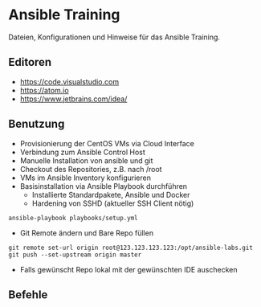 # Ansible Training

Dateien, Konfigurationen und Hinweise für das Ansible Training.

## Editoren

- https://code.visualstudio.com
- https://atom.io
- https://www.jetbrains.com/idea/

## Benutzung

- Provisionierung der CentOS VMs via Cloud Interface
- Verbindung zum Ansible Control Host
- Manuelle Installation von ansible und git
- Checkout des Repositories, z.B. nach /root
- VMs im Ansible Inventory konfigurieren
- Basisinstallation via Ansible Playbook durchführen
  - Installierte Standardpakete, Ansible und Docker
  - Hardening von SSHD (aktueller SSH Client nötig)
```
ansible-playbook playbooks/setup.yml
```
- Git Remote ändern und Bare Repo füllen
```
git remote set-url origin root@123.123.123.123:/opt/ansible-labs.git
git push --set-upstream origin master
```
- Falls gewünscht Repo lokal mit der gewünschten IDE auschecken

## Befehle